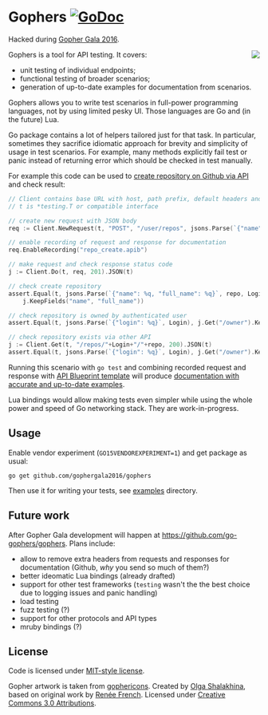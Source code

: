 # Gophers [![GoDoc](https://godoc.org/github.com/gophergala2016/gophers?status.svg)](https://godoc.org/github.com/gophergala2016/gophers)

Hacked during [Gopher Gala 2016](http://gophergala.com).

<img align="right" src="https://github.com/gophergala2016/gophers/wiki/logo.png" />

Gophers is a tool for API testing. It covers:
* unit testing of individual endpoints;
* functional testing of broader scenarios;
* generation of up-to-date examples for documentation from scenarios.

Gophers allows you to write test scenarios in full-power programming languages, not by using
limited pesky UI. Those languages are Go and (in the future) Lua.

Go package contains a lot of helpers tailored just for that task. In particular, sometimes they
sacrifice idiomatic approach for brevity and simplicity of usage in test scenarios. For example,
many methods explicitly fail test or panic instead of returning error which should be checked
in test manually.

For example this code can be used to
[create repository on Github via API](https://developer.github.com/v3/repos/#create)
and check result:
```go
// Client contains base URL with host, path prefix, default headers and query parameters
// t is *testing.T or compatible interface

// create new request with JSON body
req := Client.NewRequest(t, "POST", "/user/repos", jsons.Parse(`{"name": %q}`, repo))

// enable recording of request and response for documentation
req.EnableRecording("repo_create.apib")

// make request and check response status code
j := Client.Do(t, req, 201).JSON(t)

// check create repository
assert.Equal(t, jsons.Parse(`{"name": %q, "full_name": %q}`, repo, Login+"/"+repo),
	j.KeepFields("name", "full_name"))

// check repository is owned by authenticated user
assert.Equal(t, jsons.Parse(`{"login": %q}`, Login), j.Get("/owner").KeepFields("login"))

// check repository exists via other API
j := Client.Get(t, "/repos/"+Login+"/"+repo, 200).JSON(t)
assert.Equal(t, jsons.Parse(`{"login": %q}`, Login), j.Get("/owner").KeepFields("login"))
```

Running this scenario with `go test` and combining recorded request and response with
[API Blueprint template](examples/github-go/github.apib) will produce
[documentation with accurate and up-to-date examples](https://rawgit.com/gophergala2016/gophers/master/examples/github-go/github.html).

Lua bindings would allow making tests even simpler while using the whole power and speed of Go
networking stack. They are work-in-progress.


## Usage

Enable vendor experiment (`GO15VENDOREXPERIMENT=1`) and get package as usual:
```
go get github.com/gophergala2016/gophers
```

Then use it for writing your tests, see [examples](examples/) directory.


## Future work

After Gopher Gala development will happen at https://github.com/go-gophers/gophers. Plans include:

* allow to remove extra headers from requests and responses for documentation (Github, _why_ you send so much of them?)
* better ideomatic Lua bindings (already drafted)
* support for other test frameworks (`testing` wasn't the the best choice due to logging issues
  and panic handling)
* load testing
* fuzz testing (?)
* support for other protocols and API types
* mruby bindings (?)


## License

Code is licensed under [MIT-style license](LICENSE).

Gopher artwork is taken from [gophericons](https://github.com/hackraft/gophericons).
Created by [Olga Shalakhina](https://www.facebook.com/olga.shalakhina), based on original work
by [Renée French](http://reneefrench.blogspot.com). Licensed under
[Creative Commons 3.0 Attributions](http://creativecommons.org/licenses/by/3.0/).
